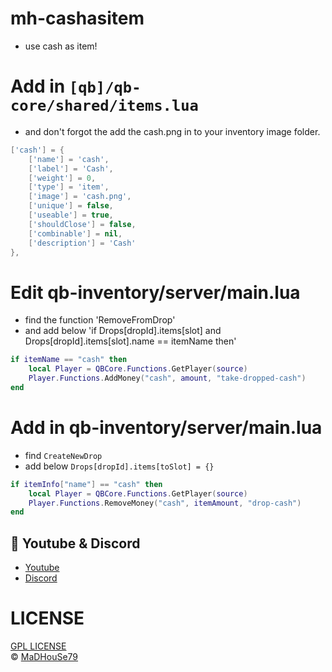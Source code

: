 
# mh-cashasitem
- use cash as item!


# Add in `[qb]/qb-core/shared/items.lua` 
- and don't forgot the add the cash.png in to your inventory image folder.
```lua
['cash'] = {
    ['name'] = 'cash', 
    ['label'] = 'Cash', 
    ['weight'] = 0, 
    ['type'] = 'item', 
    ['image'] = 'cash.png', 
    ['unique'] = false,
    ['useable'] = true,
    ['shouldClose'] = false,
    ['combinable'] = nil,
    ['description'] = 'Cash'
},
```


# Edit qb-inventory/server/main.lua
- find the function 'RemoveFromDrop' 
- and add below 'if Drops[dropId].items[slot] and Drops[dropId].items[slot].name == itemName then'
```lua
if itemName == "cash" then
    local Player = QBCore.Functions.GetPlayer(source)
    Player.Functions.AddMoney("cash", amount, "take-dropped-cash")
end
```

# Add in qb-inventory/server/main.lua
- find `CreateNewDrop` 
- add below `Drops[dropId].items[toSlot] = {}`
```lua
if itemInfo["name"] == "cash" then
    local Player = QBCore.Functions.GetPlayer(source)
    Player.Functions.RemoveMoney("cash", itemAmount, "drop-cash")
end
```


## 🙈 Youtube & Discord
- [Youtube](https://www.youtube.com/c/MaDHouSe79)
- [Discord](https://discord.gg/cEMSeE9dgS)

# LICENSE
[GPL LICENSE](./LICENSE)<br />
&copy; [MaDHouSe79](https://www.youtube.com/@MaDHouSe79)
